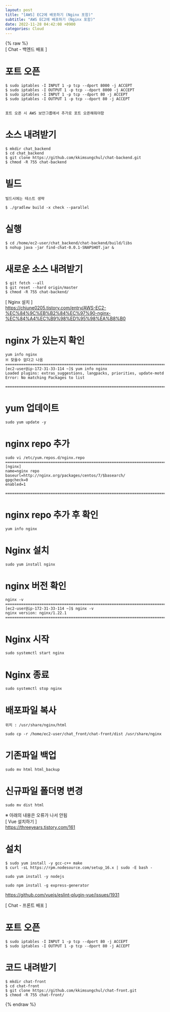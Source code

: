 ```yaml
---  
layout: post  
title: "[AWS] EC2에 배포하기 (Nginx 포함)"  
subtitle: "AWS EC2에 배포하기 (Nginx 포함)"  
date: 2022-11-28 04:42:08 +0900  
categories: Cloud  
---  
```

{% raw %}  
[ Chat - 백엔드 배포 ]  
  
# 포트 오픈   
  
	$ sudo iptables -I INPUT 1 -p tcp --dport 8000 -j ACCEPT  
	$ sudo iptables -I OUTPUT 1 -p tcp --dport 8000 -j ACCEPT  
	$ sudo iptables -I INPUT 1 -p tcp --dport 80 -j ACCEPT  
	$ sudo iptables -I OUTPUT 1 -p tcp --dport 80 -j ACCEPT  
  
  
	포트 오픈 시 AWS 보안그룹에서 추가로 포트 오픈해줘야함  
  
# 소스 내려받기  
	  
	$ mkdir chat_backend  
	$ cd chat_backend  
	$ git clone https://github.com/kkimsungchul/chat-backend.git  
	$ chmod -R 755 chat-backend  
  
  
# 빌드  
	빌드시에는 테스트 생략  
  
	$ ./gradlew build -x check --parallel  
  
# 실행  
  
	$ cd /home/ec2-user/chat_backend/chat-backend/build/libs  
	$ nohup java -jar find-chat-0.0.1-SNAPSHOT.jar &  
  
  
# 새로운 소스 내려받기  
  
	$ git fetch --all  
	$ git reset --hard origin/master  
	$ chmod -R 755 chat-backend/  
  
[ Nginx 설치 ]  
	https://chjune0205.tistory.com/entry/AWS-EC2-%EC%84%9C%EB%B2%84%EC%97%90-nginx-%EC%84%A4%EC%B9%98%ED%95%98%EA%B8%B0  
  
# nginx 가 있는지 확인  
	yum info nginx  
	※ 찾을수 없다고 나옴  
	=================================================================================================================  
	[ec2-user@ip-172-31-33-114 ~]$ yum info nginx  
	Loaded plugins: extras_suggestions, langpacks, priorities, update-motd  
	Error: No matching Packages to list  
  
	=================================================================================================================  
# yum 업데이트  
	sudo yum update -y  
  
# nginx repo 추가  
	sudo vi /etc/yum.repos.d/nginx.repo  
	=================================================================================================================  
	[nginx]  
	name=nginx repo  
	baseurl=http://nginx.org/packages/centos/7/$basearch/  
	gpgcheck=0  
	enabled=1  
  
	=================================================================================================================  
  
# nginx repo 추가 후 확인  
	  
	yum info nginx  
  
# Nginx 설치  
	  
	sudo yum install nginx  
  
# nginx 버전 확인  
	nginx -v  
	=================================================================================================================  
	[ec2-user@ip-172-31-33-114 ~]$ nginx -v  
	nginx version: nginx/1.22.1  
	=================================================================================================================  
  
  
  
# Nginx 시작  
  
	sudo systemctl start nginx  
  
# Nginx 종료  
	  
	sudo systemctl stop nginx  
  
# 배포파일 복사  
	위치 : /usr/share/nginx/html  
  
	sudo cp -r /home/ec2-user/chat_front/chat-front/dist /usr/share/nginx  
  
# 기존파일 백업	  
	sudo mv html html_backup  
  
# 신규파일 폴더명 변경  
	sudo mv dist html  
  
  
  
  
  
  
※ 아래의 내용은 오류가 나서 안됨  
[ Vue 설치하기 ]  
	https://threeyears.tistory.com/161  
# 설치  
	$ sudo yum install -y gcc-c++ make   
	$ curl -sL https://rpm.nodesource.com/setup_16.x | sudo -E bash -   
	  
	sudo yum install -y nodejs  
  
	sudo npm install -g express-generator  
https://github.com/vuejs/eslint-plugin-vue/issues/1931  
  
[ Chat - 프론트 배포 ]  
  
  
# 포트 오픈  
	$ sudo iptables -I INPUT 1 -p tcp --dport 80 -j ACCEPT  
	$ sudo iptables -I OUTPUT 1 -p tcp --dport 80 -j ACCEPT	  
  
# 코드 내려받기   
  
	$ mkdir chat-front  
	$ cd chat-front  
	$ git clone https://github.com/kkimsungchul/chat-front.git  
	$ chmod -R 755 chat-front/  
  
  
{% endraw %}